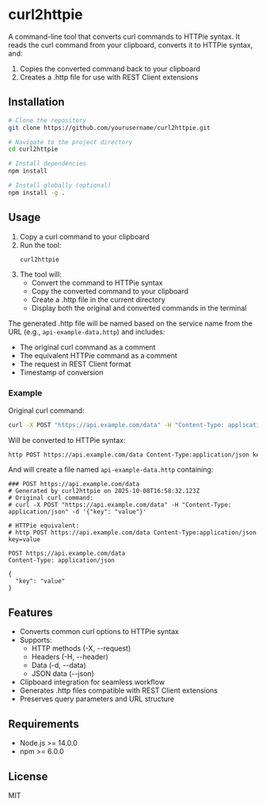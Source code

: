 # curl2httpie

A command-line tool that converts curl commands to HTTPie syntax. It reads the curl command from your clipboard, converts it to HTTPie syntax, and:
1. Copies the converted command back to your clipboard
2. Creates a .http file for use with REST Client extensions

## Installation

```bash
# Clone the repository
git clone https://github.com/yourusername/curl2httpie.git

# Navigate to the project directory
cd curl2httpie

# Install dependencies
npm install

# Install globally (optional)
npm install -g .
```

## Usage

1. Copy a curl command to your clipboard
2. Run the tool:
   ```bash
   curl2httpie
   ```
3. The tool will:
   - Convert the command to HTTPie syntax
   - Copy the converted command to your clipboard
   - Create a .http file in the current directory
   - Display both the original and converted commands in the terminal

The generated .http file will be named based on the service name from the URL (e.g., `api-example-data.http`) and includes:
- The original curl command as a comment
- The equivalent HTTPie command as a comment
- The request in REST Client format
- Timestamp of conversion

### Example

Original curl command:
```bash
curl -X POST "https://api.example.com/data" -H "Content-Type: application/json" -d '{"key": "value"}'
```

Will be converted to HTTPie syntax:
```bash
http POST https://api.example.com/data Content-Type:application/json key=value
```

And will create a file named `api-example-data.http` containing:
```http
### POST https://api.example.com/data
# Generated by curl2httpie on 2025-10-08T16:58:32.123Z
# Original curl command:
# curl -X POST "https://api.example.com/data" -H "Content-Type: application/json" -d '{"key": "value"}'

# HTTPie equivalent:
# http POST https://api.example.com/data Content-Type:application/json key=value

POST https://api.example.com/data
Content-Type: application/json

{
  "key": "value"
}
```

## Features

- Converts common curl options to HTTPie syntax
- Supports:
  - HTTP methods (-X, --request)
  - Headers (-H, --header)
  - Data (-d, --data)
  - JSON data (--json)
- Clipboard integration for seamless workflow
- Generates .http files compatible with REST Client extensions
- Preserves query parameters and URL structure

## Requirements

- Node.js >= 14.0.0
- npm >= 6.0.0

## License

MIT